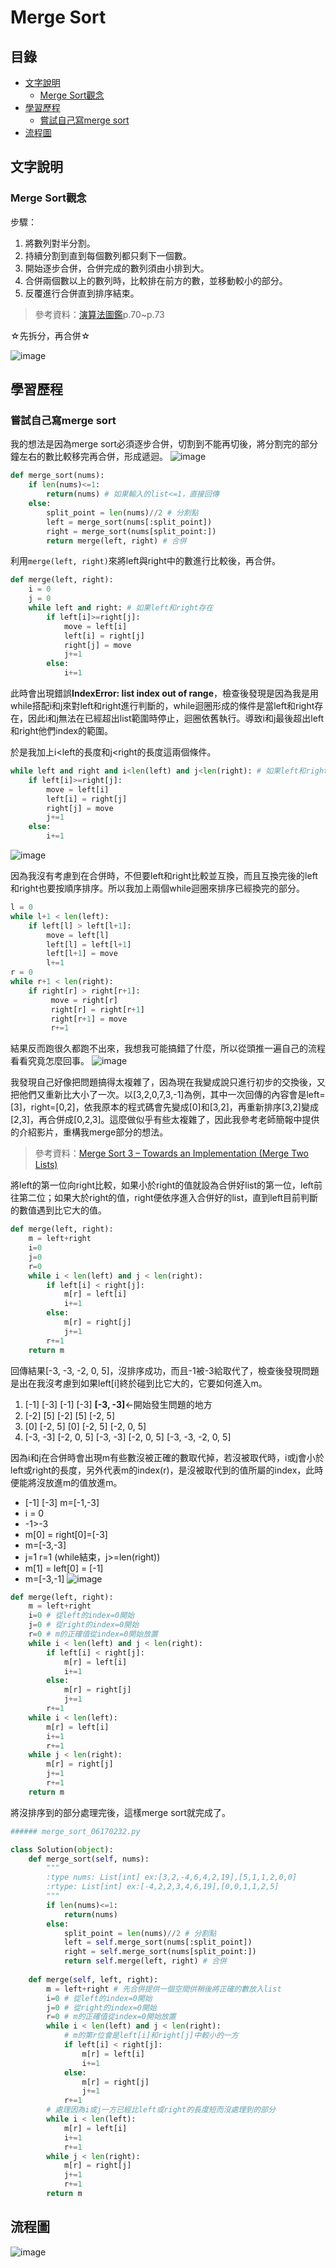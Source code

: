 # Merge Sort
## 目錄
* [文字說明](https://github.com/HTY62006/MyLearningNote/blob/master/HW2/Merge_Sort_%E6%B5%81%E7%A8%8B%E5%9C%96%E3%80%81%E5%AD%B8%E7%BF%92%E6%AD%B7%E7%A8%8B%E8%88%87%E6%96%87%E5%AD%97%E8%AA%AA%E6%98%8E.md#%E6%96%87%E5%AD%97%E8%AA%AA%E6%98%8E)
  * [Merge Sort觀念](https://github.com/HTY62006/MyLearningNote/blob/master/HW2/Merge_Sort_%E6%B5%81%E7%A8%8B%E5%9C%96%E3%80%81%E5%AD%B8%E7%BF%92%E6%AD%B7%E7%A8%8B%E8%88%87%E6%96%87%E5%AD%97%E8%AA%AA%E6%98%8E.md#merge-sort%E8%A7%80%E5%BF%B5)
* [學習歷程](https://github.com/HTY62006/MyLearningNote/blob/master/HW2/Merge_Sort_%E6%B5%81%E7%A8%8B%E5%9C%96%E3%80%81%E5%AD%B8%E7%BF%92%E6%AD%B7%E7%A8%8B%E8%88%87%E6%96%87%E5%AD%97%E8%AA%AA%E6%98%8E.md#%E5%AD%B8%E7%BF%92%E6%AD%B7%E7%A8%8B)
  * [嘗試自己寫merge sort](https://github.com/HTY62006/MyLearningNote/blob/master/HW2/Merge_Sort_%E6%B5%81%E7%A8%8B%E5%9C%96%E3%80%81%E5%AD%B8%E7%BF%92%E6%AD%B7%E7%A8%8B%E8%88%87%E6%96%87%E5%AD%97%E8%AA%AA%E6%98%8E.md#%E5%98%97%E8%A9%A6%E8%87%AA%E5%B7%B1%E5%AF%ABmerge-sort)
* [流程圖](https://github.com/HTY62006/MyLearningNote/blob/master/HW2/Merge_Sort_%E6%B5%81%E7%A8%8B%E5%9C%96%E3%80%81%E5%AD%B8%E7%BF%92%E6%AD%B7%E7%A8%8B%E8%88%87%E6%96%87%E5%AD%97%E8%AA%AA%E6%98%8E.md#%E6%B5%81%E7%A8%8B%E5%9C%96)
## 文字說明
### Merge Sort觀念
步驟：
1. 將數列對半分割。
2. 持續分割到直到每個數列都只剩下一個數。
3. 開始逐步合併，合併完成的數列須由小排到大。
4. 合併兩個數以上的數列時，比較排在前方的數，並移動較小的部分。
5. 反覆進行合併直到排序結束。
> 參考資料：[演算法圖鑑](https://www.books.com.tw/products/0010771263)p.70~p.73

☆先拆分，再合併☆

![image](https://images.plurk.com/4k4d6k74pXge9a0LLcSqqn.png)
## 學習歷程
### 嘗試自己寫merge sort
我的想法是因為merge sort必須逐步合併，切割到不能再切後，將分割完的部分鐘左右的數比較移完再合併，形成遞迴。
![image](https://images.plurk.com/7E37W8EnuOeWl6NL06LDDi.png)

```Python
def merge_sort(nums):
    if len(nums)<=1:
        return(nums) # 如果輸入的list<=1，直接回傳
    else:
        split_point = len(nums)//2 # 分割點
        left = merge_sort(nums[:split_point])
        right = merge_sort(nums[split_point:])
        return merge(left, right) # 合併
 ```
利用`merge(left, right)`來將left與right中的數進行比較後，再合併。
```Python
def merge(left, right):
    i = 0
    j = 0
    while left and right: # 如果left和right存在
        if left[i]>=right[j]:
            move = left[i]
            left[i] = right[j]
            right[j] = move
            j+=1
        else:
            i+=1
```
此時會出現錯誤**IndexError: list index out of range**，檢查後發現是因為我是用while搭配i和j來對left和right進行判斷的，while迴圈形成的條件是當left和right存在，因此i和j無法在已經超出list範圍時停止，迴圈依舊執行。導致i和j最後超出left和right他們index的範圍。

於是我加上i<left的長度和j<right的長度這兩個條件。
```Python
while left and right and i<len(left) and j<len(right): # 如果left和right存在
    if left[i]>=right[j]:
        move = left[i]
        left[i] = right[j]
        right[j] = move
        j+=1
    else:
        i+=1
```
![image](https://images.plurk.com/6g4kWS8T1KMnG63XByu03q.png)

因為我沒有考慮到在合併時，不但要left和right比較並互換，而且互換完後的left和right也要按順序排序。所以我加上兩個while迴圈來排序已經換完的部分。
```Python
l = 0
while l+1 < len(left):
    if left[l] > left[l+1]:
        move = left[l]
        left[l] = left[l+1]
        left[l+1] = move
        l+=1
r = 0
while r+1 < len(right):
    if right[r] > right[r+1]:
         move = right[r]
         right[r] = right[r+1]
         right[r+1] = move
         r+=1
```
結果反而跑很久都跑不出來，我想我可能搞錯了什麼，所以從頭推一遍自己的流程看看究竟怎麼回事。
![image](https://images.plurk.com/Be5KAsOMfLkGSF6yqp57s.png)

我發現自己好像把問題搞得太複雜了，因為現在我變成說只進行初步的交換後，又把他們又重新比大小了一次。以[3,2,0,7,3,-1]為例，其中一次回傳的內容會是left=[3]，right=[0,2]，依我原本的程式碼會先變成[0]和[3,2]，再重新排序[3,2]變成[2,3]，再合併成[0,2,3]。這麼做似乎有些太複雜了，因此我參考老師簡報中提供的介紹影片，重構我merge部分的想法。
> 參考資料：[Merge Sort 3 – Towards an Implementation (Merge Two Lists)](https://www.youtube.com/watch?v=s8kQm8yhZ8U)

將left的第一位向right比較，如果小於right的值就設為合併好list的第一位，left前往第二位；如果大於right的值，right便依序進入合併好的list，直到left目前判斷的數值遇到比它大的值。
```Python
def merge(left, right):
    m = left+right
    i=0
    j=0
    r=0
    while i < len(left) and j < len(right): 
        if left[i] < right[j]: 
            m[r] = left[i] 
            i+=1
        else: 
            m[r] = right[j] 
            j+=1
        r+=1
    return m
```
回傳結果[-3, -3, -2, 0, 5]，沒排序成功，而且-1被-3給取代了，檢查後發現問題是出在我沒考慮到如果left[i]終於碰到比它大的，它要如何進入m。
1. [-1] [-3]
   [-1] [-3] **[-3, -3]**←開始發生問題的地方
2. [-2] [5]
   [-2] [5] [-2, 5]
3. [0] [-2, 5]
   [0] [-2, 5] [-2, 0, 5]
4. [-3, -3] [-2, 0, 5]
   [-3, -3] [-2, 0, 5] [-3, -3, -2, 0, 5]

因為i和j在合併時會出現m有些數沒被正確的數取代掉，若沒被取代時，i或j會小於left或right的長度，另外代表m的index(r)，是沒被取代到的值所屬的index，此時便能將沒放進m的值放進m。
* [-1] [-3] m=[-1,-3]
* i = 0
* -1>-3
* m[0] = right[0]=[-3]
* m=[-3,-3]
* j=1 r=1 (while結束，j>=len(right))
* m[1] = left[0] = [-1]
* m=[-3,-1]
![image](https://images.plurk.com/K9ATGNjPWwsdJtGb1eZbc.jpg)
```Python
def merge(left, right):
    m = left+right
    i=0 # 從left的index=0開始
    j=0 # 從right的index=0開始
    r=0 # m的正確值從index=0開始放置
    while i < len(left) and j < len(right): 
        if left[i] < right[j]: 
            m[r] = left[i] 
            i+=1
        else: 
            m[r] = right[j] 
            j+=1
        r+=1
    while i < len(left):
        m[r] = left[i]
        i+=1
        r+=1
    while j < len(right):
        m[r] = right[j]
        j+=1
        r+=1
    return m
```
將沒排序到的部分處理完後，這樣merge sort就完成了。
```Python
###### merge_sort_06170232.py

class Solution(object):
    def merge_sort(self, nums):
        """
        :type nums: List[int] ex:[3,2,-4,6,4,2,19],[5,1,1,2,0,0]
        :rtype: List[int] ex:[-4,2,2,3,4,6,19],[0,0,1,1,2,5]
        """
        if len(nums)<=1:
            return(nums)
        else:
            split_point = len(nums)//2 # 分割點
            left = self.merge_sort(nums[:split_point])
            right = self.merge_sort(nums[split_point:])
            return self.merge(left, right) # 合併
        
    def merge(self, left, right):
        m = left+right # 先合併提供一個空間供稍後將正確的數放入list
        i=0 # 從left的index=0開始
        j=0 # 從right的index=0開始
        r=0 # m的正確值從index=0開始放置
        while i < len(left) and j < len(right): 
            # m的第r位會是left[i]和right[j]中較小的一方
            if left[i] < right[j]: 
                m[r] = left[i] 
                i+=1
            else: 
                m[r] = right[j] 
                j+=1
            r+=1
        # 處理因為i或j一方已經比left或right的長度短而沒處理到的部分
        while i < len(left):
            m[r] = left[i]
            i+=1
            r+=1
        while j < len(right):
            m[r] = right[j]
            j+=1
            r+=1
        return m 
```
## 流程圖                
![image](https://images.plurk.com/3AXl9LYfEpADufAvLD6KYc.png)

